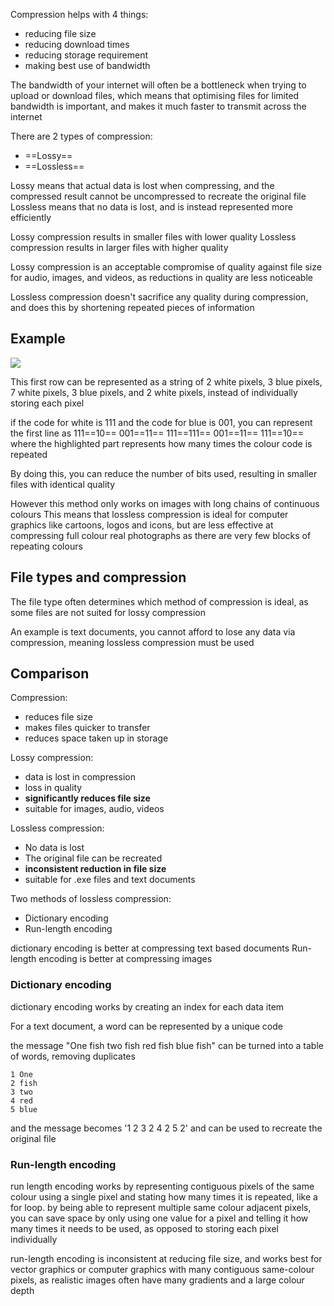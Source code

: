 
Compression helps with 4 things:
- reducing file size
- reducing download times
- reducing storage requirement
- making best use of bandwidth

The bandwidth of your internet will often be a bottleneck when trying to upload or download files, which means that optimising files for limited bandwidth is important, and makes it much faster to transmit across the internet

There are 2 types of compression:
- ==Lossy==
- ==Lossless==

Lossy means that actual data is lost when compressing, and the compressed result cannot be uncompressed to recreate the original file
Lossless means that no data is lost, and is instead represented more efficiently

Lossy compression results in smaller files with lower quality
Lossless compression results in larger files with higher quality

Lossy compression is an acceptable compromise of quality against file size for audio, images, and videos, as reductions in quality are less noticeable

Lossless compression doesn't sacrifice any quality during compression, and does this by shortening repeated pieces of information

## Example

![](https://lh7-us.googleusercontent.com/Rf-ZYzw3SHLLry0LKfUWAGQgZtqrfr0z78vgp9VaIYZqIVsQBwpoX_jgMtMojI1qvvrNk8UJy3I5FGo0FaW53H4soYBgdMFeBlw3O2QuMyDZ5pYTZ0SftjnUWdMD2eQWkgVaCH8hoQ68UZDyQmoTlCBEAQ=s2048)

This first row can be represented as a string of 2 white pixels, 3 blue pixels, 7 white pixels, 3 blue pixels, and 2 white pixels, instead of individually storing each pixel

if the code for white is 111 and the code for blue is 001, you can represent the first line as 111==10== 001==11== 111==111== 001==11== 111==10==
where the highlighted part represents how many times the colour code is repeated 

By doing this, you can reduce the number of bits used, resulting in smaller files with identical quality

However this method only works on images with long chains of continuous colours
This means that lossless compression is ideal for computer graphics like cartoons, logos and icons, but are less effective at compressing full colour real photographs as there are very few blocks of repeating colours

## File types and compression

The file type often determines which method of compression is ideal, as some files are not suited for lossy compression

An example is text documents, you cannot afford to lose any data via compression, meaning lossless compression must be used

## Comparison

Compression:
- reduces file size
- makes files quicker to transfer
- reduces space taken up in storage

Lossy compression:
- data is lost in compression
- loss in quality
- **significantly reduces file size**
- suitable for images, audio, videos

Lossless compression:
- No data is lost
- The original file can be recreated 
- **inconsistent reduction in file size**
- suitable for .exe files and text documents


Two methods of lossless compression:
- Dictionary encoding
- Run-length encoding

dictionary encoding is better at compressing text based documents 
Run-length encoding is better at compressing images

### Dictionary encoding

dictionary encoding works by creating an index for each data item

For a text document, a word can be represented by a unique code

the message "One fish two fish red fish blue fish" can be turned into a table of words, removing duplicates

	1 One
	2 fish
	3 two
	4 red
	5 blue

and the message becomes '1 2 3 2 4 2 5 2' and can be used to recreate the original file

### Run-length encoding

run length encoding works by representing contiguous pixels of the same colour using a single pixel and stating how many times it is repeated, like a for loop.
by being able to represent multiple same colour adjacent pixels, you can save space by only using one value for a pixel and telling it how many times it needs to be used, as opposed to storing each pixel individually

run-length encoding is inconsistent at reducing file size, and works best for vector graphics or computer graphics with many contiguous same-colour pixels, as realistic images often have many gradients and a large colour depth